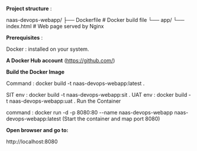 <B>Project structure</B> : 

naas-devops-webapp/
├── Dockerfile         # Docker build file
└── app/
    └── index.html     # Web page served by Nginx

<B>Prerequisites</B> :

Docker :
 installed on your system.

<B>A Docker Hub account</B> (https://github.com/)

<B>Build the Docker Image </B>

Command :  docker build -t naas-devops-webapp:latest .

SIT env : docker build -t naas-devops-webapp:sit .
UAT env : docker build -t naas-devops-webapp:uat .
Run the Container

command : docker run -d -p 8080:80 --name naas-devops-webapp naas-devops-webapp:latest (Start the container and map port 8080)

<B>Open browser and go to:</B>

http://localhost:8080

